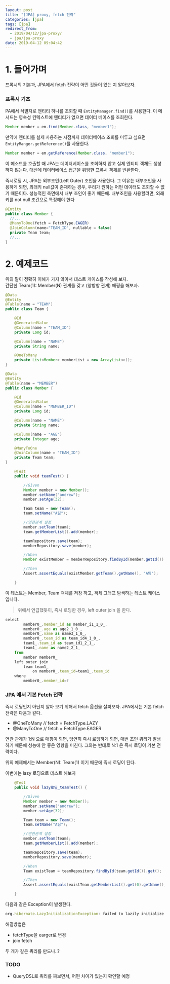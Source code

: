 ```yaml
---
layout: post
title: "[JPA] proxy, fetch 전략"
categories: [jpa]
tags: [jpa]
redirect_from:
  - 2019/04/12/jpa-proxy/
  - jpa/jpa-proxy
date: 2019-04-12 09:04:42
---
```


# 1\. 들어가며

프록시의 기본과, JPA에서 fetch 전략이 어떤 것들이 있는 지 알아보자.

### 프록시 기초

PA에서 식별자로 엔티티 하나를 조회할 때 `EntityManager.find()`를 사용한다. 이 메서드는 영속성 컨텍스트에 엔티티가 없으면 데이터 베이스를 조회한다.

```java
Member member = em.find(Member.class, "member1");
```

만약에 엔티티를 실제 사용하는 시점까지 데이터베이스 조회를 미루고 싶으면 `EntityManger.getReference()`를 사용한다.

```java
Member member = em.getReference(Member.class, "member1");
```

이 메소드를 호출할 때 JPA는 데이터베이스를 조회하지 않고 실제 엔티티 객체도 생성하지 않는다. 대신에 데이터베이스 접근을 위임한 프록시 객체를 반환한다.

즉시로딩 시, JPA는 외부조인(Left Outer) 조인을 사용한다. 그 이유는 내부조인을 사용하게 되면, 외래키 null값이 존재하는 경우, 우리가 원하는 어떤 데이터도 조회할 수 없기 때문이다. 성능적인 측면에서 내부 조인이 좋기 때문에. 내부조인을 사용할려면, 외래키를 not null 조건으로 특정해야 한다

```java
@Entity
public class Member {
  //...
  @ManyToOne(fetch = FetchType.EAGER)
  @JoinColumn(name="TEAM_ID", nullable = false)
  private Team team;
  //...
}
```

# 2\. 예제코드

위의 말이 정확히 이해가 가지 않아서 테스트 케이스를 작성해 보자.  
간단한 Team(1): Member(N) 관계를 갖고 (양방향 관계) 매핑을 해보자.

```java
@Data
@Entity
@Table(name = "TEAM")
public class Team {

    @Id
    @GeneratedValue
    @Column(name = "TEAM_ID")
    private Long id;

    @Column(name = "NAME")
    private String name;

    @OneToMany
    private List<Member> memberList = new ArrayList<>();
}
```

```java
@Data
@Entity
@Table(name = "MEMBER")
public class Member {

    @Id
    @GeneratedValue
    @Column(name = "MEMBER_ID")
    private Long id;

    @Column(name = "NAME")
    private String name;

    @Column(name = "AGE")
    private Integer age;

    @ManyToOne
    @JoinColumn(name = "TEAM_ID")
    private Team team;
}
```

```java
    @Test
    public void teamTest() {

        //Given
        Member member = new Member();
        member.setName("andrew");
        member.setAge(32);

        Team team = new Team();
        team.setName("A팀");

        //연관관계 설정
        member.setTeam(team);
        team.getMemberList().add(member);

        teamRepository.save(team);
        memberRepository.save(member);

        //When
        Member existMember = memberRepository.findById(member.getId()).get();

        //Then
        Assert.assertEquals(existMember.getTeam().getName(), "A팀");

    }
```

이 테스트는 Member, Team 객체를 저장 하고, 객체 그래프 탐색하는 테스트 케이스 입니다.

> 위에서 언급했듯이, 즉시 로딩한 경우, left outer join 을 한다.

```js
select
        member0_.member_id as member_i1_1_0_,
        member0_.age as age2_1_0_,
        member0_.name as name3_1_0_,
        member0_.team_id as team_id4_1_0_,
        team1_.team_id as team_id1_2_1_,
        team1_.name as name2_2_1_
    from
        member member0_
    left outer join
        team team1_
            on member0_.team_id=team1_.team_id
    where
        member0_.member_id=?
```

### JPA 에서 기본 Fetch 전략

즉시 로딩인지 아닌지 알아 보기 위해서 fetch 옵션을 살펴보자. JPA에서는 기본 fetch 전략은 다음과 같다.

- @OneToMany // fetch = FetchType.LAZY
- @ManyToOne // fetch = FetchType.EAGER

연관 관계가 1:N 으로 매핑이 되면, 당연히 즉시 로딩하게 되면, 매번 조인 쿼리가 발생하기 때문에 성능에 안 좋은 영향을 미친다. 그와는 반대로 N:1 은 즉시 로딩이 기본 전략이다.

위의 예제에서는 Member(N): Team(1) 이기 때문에 즉시 로딩이 된다.

이번에는 lazy 로딩으로 테스트 해보자

```java
    @Test
    public void lazy로딩_teamTest() {

        //Given
        Member member = new Member();
        member.setName("andrew");
        member.setAge(32);

        Team team = new Team();
        team.setName("A팀");

        //연관관계 설정
        member.setTeam(team);
        team.getMemberList().add(member);

        teamRepository.save(team);
        memberRepository.save(member);

        //When
        Team existTeam = teamRepository.findById(team.getId()).get();

        //Then
        Assert.assertEquals(existTeam.getMemberList().get(0).getName(), "andrew");

    }
```

다음과 같은 Exception이 발생한다.

```js
org.hibernate.LazyInitializationException: failed to lazily initialize a collection of role: com.example.demo.spring.jpa.team.Team.memberList, could not initialize proxy - no Session
```

해결방법은

- fetchType을 earger로 변경
- join fetch

두 개가 같은 쿼리를 만드나..?

### TODO

- QueryDSL로 쿼리를 짜보면서, 어떤 차이가 있는지 확인할 예정

